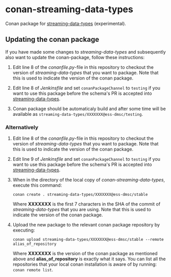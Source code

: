 # conan-streaming-data-types

Conan package for [streaming-data-types](https://github.com/ess-dmsc/streaming-data-types)
(experimental).

## Updating the conan package

If you have made some changes to *streaming-data-types* and subsequently also want to update the conan-package, follow these instructions:

1. Edit line 8 of the *conanfile.py*-file in this repository to checkout the version of *streaming-data-types* that you want to package. Note that this is used to indicate the version of the conan package.

2. Edit line 8 of *Jenkinsfile* and set `conanPackageChannel` to `testing` if you want to use this package before the schema's PR is accepted into [streaming-data-types](https://github.com/ess-dmsc/streaming-data-types).

3. Conan package should be automaticaly build and after some time will be available as `streaming-data-types/XXXXXXX@ess-dmsc/testing`.



### Alternatively
1. Edit line 8 of the *conanfile.py*-file in this repository to checkout the version of *streaming-data-types* that you want to package. Note that this is used to indicate the version of the conan package.

2. Edit line 9 of *Jenkinsfile* and set `conanPackageChannel` to `testing` if you want to use this package before the schema's PR is accepted into [streaming-data-types](https://github.com/ess-dmsc/streaming-data-types).

3. When in the directory of the local copy of *conan-streaming-data-types*, execute this command:

	```
	conan create . streaming-data-types/XXXXXXX@ess-dmsc/stable
	```
	Where **XXXXXXX** is the first 7 characters in the SHA of the commit of *streaming-data-types* that you are using. Note that this is used to indicate the version of the conan package.

4. Upload the new package to the relevant conan package repository by executing:

	```
	conan upload streaming-data-types/XXXXXXX@ess-dmsc/stable --remote alias_of_repository
	```

	Where **XXXXXXX** is the version of the conan package as mentioned above and **alias\_of\_repository** is exactly what it says. You can list all the repositories that your local conan installation is aware of by running: `conan remote list`.
